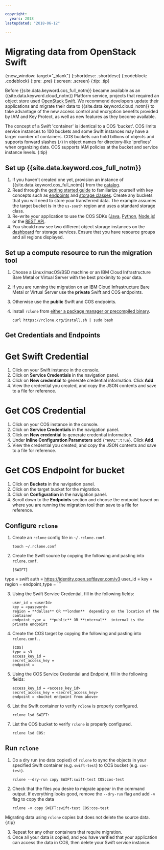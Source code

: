 ```yaml
---

copyright:
  years: 2018
lastupdated: "2018-06-12"

---
```


# Migrating data from OpenStack Swift

{:new_window: target="_blank"}
{:shortdesc: .shortdesc}
{:codeblock: .codeblock}
{:pre: .pre}
{:screen: .screen}
{:tip: .tip}

Before {{site.data.keyword.cos_full_notm}} became available as an {{site.data.keyword.cloud_notm}} Platform service, projects that required an object store used [OpenStack Swift](/docs/services/ObjectStorage/index.html). We recommend developers update their applications and migrate their data to {{site.data.keyword.cloud_notm}} to take advantage of the new access control and encryption benefits provided by IAM and Key Protect, as well as new features as they become available.

The concept of a Swift 'container' is identical to a COS 'bucket'.  COS limits service instances to 100 buckets and some Swift instances may have a larger number of containers. COS buckets can hold billions of objects and supports forward slashes (`/`) in object names for directory-like 'prefixes' when organizing data.  COS supports IAM policies at the bucket and service instance levels.
{:tip}

## Set up {{site.data.keyword.cos_full_notm}}

  1. If you haven't created one yet, provision an instance of {{site.data.keyword.cos_full_notm}} from the [catalog](/catalog/services/cloud-object-storage).  
  2. Read through the [getting started guide](/docs/services/cloud-object-storage/getting-started.html) to familiarize yourself with key concepts such as [endpoints](/docs/services/cloud-object-storage/basics/endpoints.html) and [storage classes](/docs/services/cloud-object-storage/basics/classes.html).  Create any buckets that you will need to store your transferred data. The example assumes the target bucket is in the `us-south` region and uses a standard storage class.
  3. Re-write your application to use the COS SDKs ([Java](/docs/services/cloud-object-storage/libraries/java.html), [Python](/docs/services/cloud-object-storage/libraries/python.html), [Node.js](/docs/services/cloud-object-storage/libraries/node.html)) or the [REST API](/docs/services/cloud-object-storage/api-reference/about-compatibility-api.html).
  4. You should now see two different object storage instances on the [dashboard](/dashboard/storage) for storage services.  Ensure that you have resource groups and all regions displayed.

 ## Set up a compute resource to run the migration tool
  1. Choose a Linux/macOS/BSD machine or an IBM Cloud Infrastructure Bare Metal or Virtual Server
     with the best proximity to your data.
  2. If you are running the migration on an IBM Cloud Infrastructure Bare Metal or Virtual Server
     use the **private** Swift and COS endpoints.
  3. Otherwise use the **public** Swift and COS endpoints.  
  2. Install `rclone` from [either a package manager or precompiled binary](https://rclone.org/install/).

      ```
      curl https://rclone.org/install.sh | sudo bash
      ```

## Get Credentials and Endpoints

# Get Swift Credential
  1. Click on your Swift instance in the console.
  2. Click on **Service Credentials** in the navigation panel.
  3. Click on **New credential** to generate credential information.  Click **Add**.
  4. View the credential you created, and copy the JSON contents and save to a file for reference.  

# Get COS Credential
  1. Click on your COS instance in the console.
  2. Click on **Service Credentials** in the navigation panel.
  3. Click on **New credential** to generate credential information.
  4. Under **Inline Configuration Parameters** add `{"HMAC":true}`. Click **Add**.
  5. View the credential you created, and copy the JSON contents and save to a file for reference.

# Get COS Endpoint for bucket
  1. Click on **Buckets** in the navigation panel.
  2. Click on the target bucket for the migration.
  3. Click on **Configuration** in the navigation panel.
  4. Scroll down to the **Endpoints** section and choose the endpoint based on where
     you are running the migration tool then save to a file for reference.

## Configure `rclone`
1. Create an `rclone` config file in `~/.rclone.conf`.

    ```
    touch ~/.rclone.conf
    ```

2. Create the Swift source by copying the following and pasting into `rclone.conf`.

    ```
    [SWIFT]
  type = swift
  auth = https://identity.open.softlayer.com/v3
  user_id =
  key =
  region =
  endpoint_type =
    ```

3. Using the Swift Service Credential, fill in the following fields:

    ```
    user_id = <userId>
    key = <password>
    region = **dallas** OR **london**  depending on the location of the container
    endpoint_type =  **public** OR **internal**  internal is the private endpoint
    ```

4. Create the COS target by copying the following and pasting into `rclone.conf`.  .  

    ```
    [COS]
    type = s3
    access_key_id =
    secret_access_key =
    endpoint =
    ```

5. Using the COS Service Credential and Endpoint, fill in the following fields:

    ```
    access_key_id = <access_key_id>
    secret_access_key = <secret_access_key>
    endpoint = <bucket endpoint from above>       
    ```

6. List the Swift container to verify `rclone` is properly configured.

    ```
    rclone lsd SWIFT:
    ```

7. List the COS bucket to verify `rclone` is properly configured.

    ```
    rclone lsd COS:
    ```

## Run `rclone`

1. Do a dry run (no data copied) of `rclone` to sync the objects in your specified Swift container (e.g. `swift-test`) to COS bucket (e.g. `cos-test`).

    ```
    rclone --dry-run copy SWIFT:swift-test COS:cos-test
    ```

2. Check that the files you desire to migrate appear in the command output. If everything looks good, remove the `--dry-run` flag and add `-v` flag to copy the data

    ```
    rclone -v copy SWIFT:swift-test COS:cos-test
    ```

Migrating data using `rclone` copies but does not delete the source data.
{:tip}


3. Repeat for any other containers that require migration.
4. Once all your data is copied, and you have verified that your application can access the data in COS, then delete your Swift service instance.

